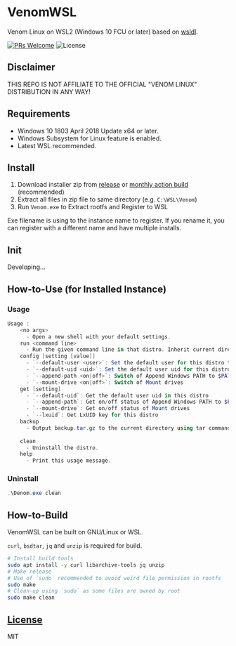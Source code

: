 # VenomWSL

Venom Linux on WSL2 (Windows 10 FCU or later) based on [wsldl](https://github.com/yuk7/wsldl).

[![PRs Welcome](https://img.shields.io/badge/PRs-welcome-brightgreen.svg?style=flat-square)](http://makeapullrequest.com)
![License](https://img.shields.io/github/license/Vinfall/VenomWSL.svg?style=flat-square)

## Disclaimer

THIS REPO IS NOT AFFILIATE TO THE OFFICIAL "VENOM LINUX" DISTRIBUTION IN ANY WAY!

## Requirements

* Windows 10 1803 April 2018 Update x64 or later.
* Windows Subsystem for Linux feature is enabled.
* Latest WSL recommended.

## Install

1. Download installer zip from [release](https://github.com/Vinfall/VenomWSL/releases/latest) or [monthly action build](https://github.com/Vinfall/VenomWSL/releases/tag/action-build) (recommended)
2. Extract all files in zip file to same directory (e.g. `C:\WSL\Venom`)
3. Run `Venom.exe` to Extract rootfs and Register to WSL

Exe filename is using to the instance name to register.
If you rename it, you can register with a different name and have multiple installs.

## Init

Developing...

## How-to-Use (for Installed Instance)

### Usage

```powershell
Usage :
    <no args>
      - Open a new shell with your default settings.
    run <command line>
      - Run the given command line in that distro. Inherit current directory.
    config [setting [value]]
      - `--default-user <user>`: Set the default user for this distro to <user>
      - `--default-uid <uid>`: Set the default user uid for this distro to <uid>
      - `--append-path <on|off>`: Switch of Append Windows PATH to $PATH
      - `--mount-drive <on|off>`: Switch of Mount drives
    get [setting]
      - `--default-uid`: Get the default user uid in this distro
      - `--append-path`: Get on/off status of Append Windows PATH to $PATH
      - `--mount-drive`: Get on/off status of Mount drives
      - `--lxuid`: Get LxUID key for this distro
    backup
      - Output backup.tar.gz to the current directory using tar command.
      
    clean
      - Uninstall the distro.
    help
      - Print this usage message.
```

### Uninstall

```powershell
.\Denom.exe clean
```

## How-to-Build

VenomWSL can be built on GNU/Linux or WSL.

`curl`, `bsdtar`, `jq` and `unzip` is required for build.

```bash
# Install build tools
sudo apt install -y curl libarchive-tools jq unzip
# Make release
# Use of `sudo` recommended to avoid weird file permission in rootfs
sudo make
# Clean-up using `sudo` as some files are owned by root
sudo make clean
```

## [License](LICENSE)

MIT
